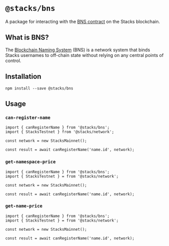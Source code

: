 # `@stacks/bns`

A package for interacting with the [BNS contract](https://explorer.stacks.co/txid/SP000000000000000000002Q6VF78.bns?chain=mainnet)
on the Stacks blockchain.

## What is BNS?
The [Blockchain Naming System](https://docs.blockstack.org/build-apps/references/bns)
(BNS) is a network system that binds Stacks usernames to off-chain
state without relying on any central points of control.

## Installation
```
npm install --save @stacks/bns
```

## Usage

### `can-register-name`

```
import { canRegisterName } from '@stacks/bns';
import { StacksTestnet } from '@stacks/network';

const network = new StacksMainnet();

const result = await canRegisterName('name.id', network);
```

### `get-namespace-price`
```
import { canRegisterName } from '@stacks/bns';
import { StacksTestnet } = from '@stacks/network';

const network = new StacksMainnet();

const result = await canRegisterName('name.id', network);
```

### `get-name-price`
```
import { canRegisterName } from '@stacks/bns';
import { StacksTestnet } = from '@stacks/network';

const network = new StacksMainnet();

const result = await canRegisterName('name.id', network);
```
